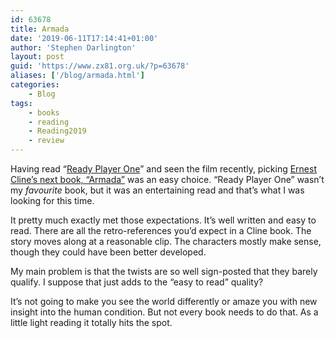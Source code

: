 ```yaml
---
id: 63678
title: Armada
date: '2019-06-11T17:14:41+01:00'
author: 'Stephen Darlington'
layout: post
guid: 'https://www.zx81.org.uk/?p=63678'
aliases: ['/blog/armada.html']
categories:
    - Blog
tags:
    - books
    - reading
    - Reading2019
    - review
---
```


Having read “[Ready Player One](/blog/reading-2016.html)” and seen the film recently, picking [Ernest Cline’s next book, “Armada”](https://amzn.to/2WvPTco) was an easy choice. “Ready Player One” wasn’t my *favourite* book, but it was an entertaining read and that’s what I was looking for this time.

It pretty much exactly met those expectations. It’s well written and easy to read. There are all the retro-references you’d expect in a Cline book. The story moves along at a reasonable clip. The characters mostly make sense, though they could have been better developed.

My main problem is that the twists are so well sign-posted that they barely qualify. I suppose that just adds to the “easy to read” quality?

It’s not going to make you see the world differently or amaze you with new insight into the human condition. But not every book needs to do that. As a little light reading it totally hits the spot.
